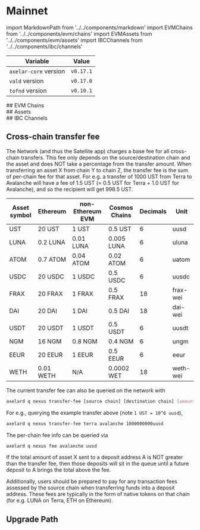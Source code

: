 # Mainnet

import MarkdownPath from '../../components/markdown'
import EVMChains from '../../components/evm/chains'
import EVMAssets from '../../components/evm/assets'
import IBCChannels from '../../components/ibc/channels'

| Variable              | Value     |
| --------------------- | --------- |
| `axelar-core` version | `v0.17.1` |
| `vald` version        | `v0.17.0` |
| `tofnd` version       | `v0.10.1`  |

<div className="space-y-1 mt-4">
  ## EVM Chains
  <EVMChains environment="mainnet" />
</div>

<div className="space-y-1 mt-4">
  ## Assets
  <EVMAssets environment="mainnet" />
</div>

<div className="space-y-1 mt-4">
  ## IBC Channels
  <IBCChannels environment="mainnet" />
</div>

## Cross-chain transfer fee

The Network (and thus the Satellite app) charges a base fee for all cross-chain transfers.
This fee only depends on the source/destination chain and the asset and does NOT take a percentage from the transfer amount.
When transferring an asset X from chain Y to chain Z, the transfer fee is the sum of per-chain fee for that asset.
For e.g. a transfer of 1000 UST from Terra to Avalanche will have a fee of 1.5 UST (= 0.5 UST for Terra + 1.0 UST for Avalanche), and so the recipient will get 998.5 UST.

| Asset symbol | Ethereum  | non-Ethereum EVM | Cosmos Chains | Decimals | Unit     |
| ------------ | --------- | ---------------- | ------------- | -------- | -------- |
| UST          | 20 UST    | 1 UST            | 0.5 UST       | 6        | uusd     |
| LUNA         | 0.2 LUNA  | 0.01 LUNA        | 0.005 LUNA    | 6        | uluna    |
| ATOM         | 0.7 ATOM  | 0.04 ATOM        | 0.02 ATOM     | 6        | uatom    |
| USDC         | 20 USDC   | 1 USDC           | 0.5 USDC      | 6        | uusdc    |
| FRAX         | 20 FRAX   | 1 FRAX           | 0.5 FRAX      | 18       | frax-wei |
| DAI          | 20 DAI    | 1 DAI            | 0.5 DAI       | 18       | dai-wei  |
| USDT         | 20 USDT   | 1 USDT           | 0.5 USDT      | 6        | uusdt    |
| NGM          | 16 NGM    | 0.8 NGM          | 0.4 NGM       | 6        | ungm     |
| EEUR         | 20 EEUR   | 1 EEUR           | 0.5 EEUR      | 6        | eeur     |
| WETH         | 0.01 WETH | N/A              | 0.0002 WET    | 18       | weth-wei |

The current transfer fee can also be queried on the network with

```bash
axelard q nexus transfer-fee [source chain] [destination chain] [amount]
```

For e.g., querying the example transfer above (note `1 UST = 10^6 uusd`),

```bash
axelard q nexus transfer-fee terra avalanche 1000000000uusd
```

The per-chain fee info can be queried via

```bash
axelard q nexus fee avalanche uusd
```

If the total amount of asset X sent to a deposit address A is NOT greater than the transfer fee,
then those deposits will sit in the queue until a future deposit to A brings the total above the fee.

Additionally, users should be prepared to pay for any transaction fees assessed by the source chain when transferring funds into a deposit address.
These fees are typically in the form of native tokens on that chain (for e.g. LUNA on Terra, ETH on Ethereum).

## Upgrade Path

<MarkdownPath src="/md/mainnet/upgrade-path.md" />
